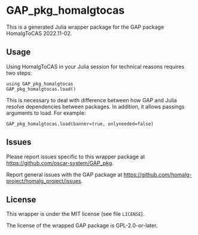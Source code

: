 # GAP_pkg_homalgtocas

This is a generated Julia wrapper package for the GAP package HomalgToCAS 2022.11-02.

## Usage

Using HomalgToCAS in your Julia session for technical reasons requires two steps:

    using GAP_pkg_homalgtocas
    GAP_pkg_homalgtocas.load()

This is necessary to deal with difference between how GAP and Julia
resolve dependencies between packages. In addition, it allows passings
arguments to load. For example:

    GAP_pkg_homalgtocas.load(banner=true, onlyneeded=false)

## Issues

Please report issues specific to this wrapper package at <https://github.com/oscar-system/GAP_pkg>.

Report general issues with the GAP package at <https://github.com/homalg-project/homalg_project/issues>.

## License

This wrapper is under the MIT license (see file `LICENSE`).

The license of the wrapped GAP package is GPL-2.0-or-later.
